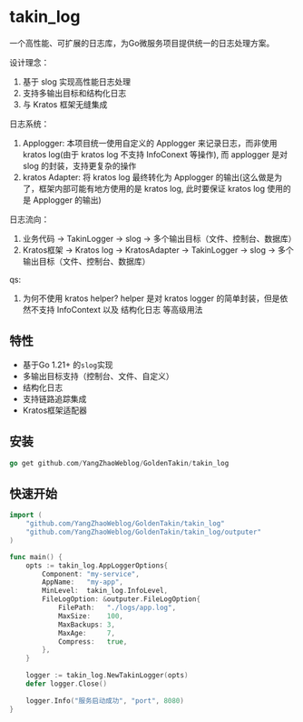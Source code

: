 # takin_log
一个高性能、可扩展的日志库，为Go微服务项目提供统一的日志处理方案。

设计理念：
  1. 基于 slog 实现高性能日志处理
  2. 支持多输出目标和结构化日志
  3. 与 Kratos 框架无缝集成

日志系统：
  1. Applogger: 本项目统一使用自定义的 Applogger 来记录日志，而非使用 kratos log(由于 kratos log 不支持 InfoConext 等操作), 而 applogger 是对 slog 的封装，支持更复杂的操作
  2. kratos Adapter:  将 kratos log 最终转化为 Applogger 的输出(这么做是为了，框架内部可能有地方使用的是 kratos log, 此时要保证 kratos log 使用的是 Applogger 的输出)

日志流向：
  1. 业务代码 → TakinLogger → slog → 多个输出目标（文件、控制台、数据库）
  2. Kratos框架 → Kratos log → KratosAdapter → TakinLogger → slog → 多个输出目标（文件、控制台、数据库）

qs:
  1. 为何不使用 kratos helper? helper 是对 kratos logger 的简单封装，但是依然不支持 InfoContext 以及 结构化日志 等高级用法

## 特性

- 基于Go 1.21+ 的`slog`实现
- 多输出目标支持（控制台、文件、自定义）
- 结构化日志
- 支持链路追踪集成
- Kratos框架适配器

## 安装

```go
go get github.com/YangZhaoWeblog/GoldenTakin/takin_log
```

## 快速开始

```go
import (
    "github.com/YangZhaoWeblog/GoldenTakin/takin_log"
    "github.com/YangZhaoWeblog/GoldenTakin/takin_log/outputer"
)

func main() {
    opts := takin_log.AppLoggerOptions{
        Component: "my-service",
        AppName:   "my-app",
        MinLevel:  takin_log.InfoLevel,
        FileLogOption: &outputer.FileLogOption{
            FilePath:   "./logs/app.log",
            MaxSize:    100,
            MaxBackups: 3,
            MaxAge:     7,
            Compress:   true,
        },
    }
    
    logger := takin_log.NewTakinLogger(opts)
    defer logger.Close()
    
    logger.Info("服务启动成功", "port", 8080)
}
```
